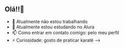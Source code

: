 ## Olá!!👋

- 🔭 Atualmente não estou trabalhando
- 🌱 Atualmente estou estudando no Alura
- 📫 Como entrar em contato comigo: pelo meu perfil
- ⚡ Curiosidade: gosto de praticar karatê
-->

